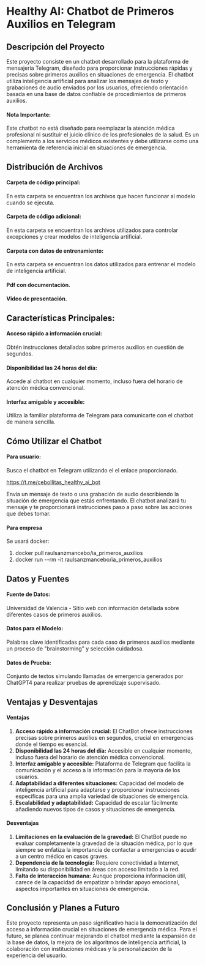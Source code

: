 # Healthy AI: Chatbot de Primeros Auxilios en Telegram

## Descripción del Proyecto

Este proyecto consiste en un chatbot desarrollado para la plataforma de mensajería Telegram, diseñado para proporcionar instrucciones rápidas y precisas sobre primeros auxilios en situaciones de emergencia. El chatbot utiliza inteligencia artificial para analizar los mensajes de texto y grabaciones de audio enviados por los usuarios, ofreciendo orientación basada en una base de datos confiable de procedimientos de primeros auxilios.

#### Nota Importante:

Este chatbot no está diseñado para reemplazar la atención médica profesional ni sustituir el juicio clínico de los profesionales de la salud. Es un complemento a los servicios médicos existentes y debe utilizarse como una herramienta de referencia inicial en situaciones de emergencia.

## Distribución de Archivos
#### Carpeta de código principal:

En esta carpeta se encuentran los archivos que hacen funcionar al modelo cuando se ejecuta.

#### Carpeta de código adicional:

En esta carpeta se encuentran los archivos utilizados para controlar excepciones y crear modelos de inteligencia artificial.

#### Carpeta con datos de entrenamiento:

En esta carpeta se encuentran los datos utilizados para entrenar el modelo de inteligencia artificial.

#### Pdf con documentación.

#### Video de presentación.

## Características Principales:

#### Acceso rápido a información crucial:

Obtén instrucciones detalladas sobre primeros auxilios en cuestión de segundos.

#### Disponibilidad las 24 horas del día:

Accede al chatbot en cualquier momento, incluso fuera del horario de atención médica convencional.

#### Interfaz amigable y accesible:

Utiliza la familiar plataforma de Telegram para comunicarte con el chatbot de manera sencilla.

## Cómo Utilizar el Chatbot

#### Para usuario:

Busca el chatbot en Telegram utilizando el el enlace proporcionado.

https://t.me/cebollitas_healthy_ai_bot

Envía un mensaje de texto o una grabación de audio describiendo la situación de emergencia que estás enfrentando.
El chatbot analizará tu mensaje y te proporcionará instrucciones paso a paso sobre las acciones que debes tomar.

#### Para empresa

Se usará docker:

1. docker pull raulsanzmancebo/ia_primeros_auxilios
2. docker run --rm -it raulsanzmancebo/ia_primeros_auxilios

## Datos y Fuentes

#### Fuente de Datos:

Universidad de Valencia - Sitio web con información detallada sobre diferentes casos de primeros auxilios.

#### Datos para el Modelo:

Palabras clave identificadas para cada caso de primeros auxilios mediante un proceso de "brainstorming" y selección cuidadosa.

#### Datos de Prueba:

Conjunto de textos simulando llamadas de emergencia generados por ChatGPT4 para realizar pruebas de aprendizaje supervisado.

## Ventajas y Desventajas

#### Ventajas

1. **Acceso rápido a información crucial:** El ChatBot ofrece instrucciones precisas sobre primeros auxilios en segundos, crucial en eme**r**gencias donde el tiempo es esencial.
2. **Disponibilidad las 24 horas del día:** Accesible en cualquier momento, incluso fuera del horario de atención médica convencional.
3. **Interfaz amigable y accesible:** Plataforma de Telegram que facilita la comunicación y el acceso a la información para la mayoría de los usuarios.
4. **Adaptabilidad a diferentes situaciones:** Capacidad del modelo de inteligencia artificial para adaptarse y proporcionar instrucciones específicas para una amplia variedad de situaciones de emergencia.
5. **Escalabilidad y adaptabilidad:** Capacidad de escalar fácilmente añadiendo nuevos tipos de casos y situaciones de emergencia.

#### Desventajas

1. **Limitaciones en la evaluación de la gravedad:** El ChatBot puede no evaluar completamente la gravedad de la situación médica, por lo que siempre se enfatiza la importancia de contactar a emergencias o acudir a un centro médico en casos graves.
2. **Dependencia de la tecnología:** Requiere conectividad a Internet, limitando su disponibilidad en áreas con acceso limitado a la red.
3. **Falta de interacción humana:** Aunque proporciona información útil, carece de la capacidad de empatizar o brindar apoyo emocional, aspectos importantes en situaciones de emergencia.

## Conclusión y Planes a Futuro

Este proyecto representa un paso significativo hacia la democratización del acceso a información crucial en situaciones de emergencia médica. Para el futuro, se planea continuar mejorando el chatbot mediante la expansión de la base de datos, la mejora de los algoritmos de inteligencia artificial, la colaboración con instituciones médicas y la personalización de la experiencia del usuario.
